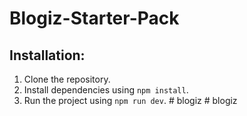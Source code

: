 # Blogiz-Starter-Pack

## Installation:

1. Clone the repository.
2. Install dependencies using `npm install`.
3. Run the project using `npm run dev`.
#   b l o g i z  
 #   b l o g i z  
 